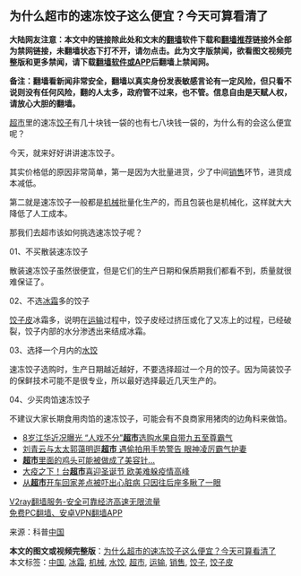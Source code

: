  <h2>为什么超市的速冻饺子这么便宜？今天可算看清了</h2> <p class="notice"><b>大陆网友注意：本文中的链接除此处和文末的<a href="https://github.com/bannedbook/fanqiang" >翻墙</a>软件下载和<a href="https://github.com/killgcd/justmysocks/blob/master/README.md">翻墙推荐</a>链接外全部为禁网链接，未翻墙状态下打不开，请勿点击。此为文字版禁闻，欲看图文视频完整版和更多禁闻，请下载<a href="https://github.com/bannedbook/fanqiang">翻墙软件或APP</a>后翻墙上禁闻网。</p><p>备注：翻墙看新闻非常安全，翻墙以真实身份发表敏感言论有一定风险，但只看不说则没有任何风险，翻的人太多，政府管不过来，也不管。信息自由是天赋人权，请放心大胆的翻墙。</b></p>  <div class="entry"> <p><a href="https://www.bannedbook.org/bnews/tag/%e8%b6%85%e5%b8%82/" class="st_tag internal_tag" rel="tag" title="标签 超市 下的日志">超市</a>里的速冻<a href="https://www.bannedbook.org/bnews/tag/%E9%A5%BA%E5%AD%90/" class="st_tag internal_tag" rel="tag" title="标签 饺子 下的日志">饺子</a>有几十块钱一袋的也有七八块钱一袋的，为什么有的会这么便宜呢？</p> <p>今天，就来好好讲讲速冻饺子。</p> <p>其实价格低的原因非常简单，第一是因为大批量进货，少了中间<a href="https://www.bannedbook.org/bnews/tag/%E9%94%80%E5%94%AE/" class="st_tag internal_tag" rel="tag" title="标签 销售 下的日志">销售</a>环节，进货成本减低。</p> <p>第二就是速冻饺子一般都是<a href="https://www.bannedbook.org/bnews/tag/%E6%9C%BA%E6%A2%B0/" class="st_tag internal_tag" rel="tag" title="标签 机械 下的日志">机械</a>批量化生产的，而且包装也是机械化，这样就大大降低了人工成本。</p> <p>那我们去超市该如何挑选速冻饺子呢？</p> <p>01、不买散装速冻饺子</p> <p>散装速冻饺子虽然很便宜，但是它们的生产日期和保质期我们都看不到，质量就很难保证了。</p>  <p>02、不选<a href="https://www.bannedbook.org/bnews/tag/%E5%86%B0%E9%9C%9C/" class="st_tag internal_tag" rel="tag" title="标签 冰霜 下的日志">冰霜</a>多的饺子</p> <p><a href="https://www.bannedbook.org/bnews/tag/%e9%a5%ba%e5%ad%90%e7%9a%ae/" class="st_tag internal_tag" rel="tag" title="标签 饺子皮 下的日志">饺子皮</a>冰霜多，说明在<a href="https://www.bannedbook.org/bnews/tag/%E8%BF%90%E8%BE%93/" class="st_tag internal_tag" rel="tag" title="标签 运输 下的日志">运输</a>过程中，饺子皮经过挤压或化了又冻上的过程，已经破裂，饺子内部的水分渗透出来结成冰霜。</p> <p>03、选择一个月内的<a href="https://www.bannedbook.org/bnews/tag/%e6%b0%b4%e9%a5%ba/" class="st_tag internal_tag" rel="tag" title="标签 水饺 下的日志">水饺</a></p> <p>速冻饺子选购时，生产日期越近越好，不要选择超过一个月的饺子。因为简装饺子的保鲜技术可能不是很专业，所以最好选择最近几天生产的。</p> <p>04、少买肉馅速冻饺子</p> <p>不建议大家长期食用肉馅的速冻饺子，可能会有不良商家用猪肉的边角料来做馅。</p> <ul class='op-related-articles' title='相关阅读'> <li><a href='https://www.bannedbook.org/bnews/yule/20201123/1435351.html' target='_blank'>8岁江华近况曝光 “人戏不分”<b>超市</b>选购水果自带九五至尊霸气</a></li> <li><a href='https://www.bannedbook.org/bnews/yule/20201112/1429605.html' target='_blank'>刘青云与太太郭蔼明逛<b>超市</b> 遇偷拍用手势警告 眼神凌厉霸气护妻</a></li> <li><a href='https://www.bannedbook.org/bnews/lifebaike/20201108/1427678.html' target='_blank'><b>超市</b>里面的鸡头可能被做成了美容针…</a></li> <li><a href='https://www.bannedbook.org/bnews/taiwannews/20201106/1426698.html' target='_blank'>大疫之下！台<b>超市</b>喜迎圣诞节 欧美难躲疫情高峰</a></li> <li><a href='https://www.bannedbook.org/bnews/funmedia/20201020/1416842.html' target='_blank'>从<b>超市</b>开车回家差点被吓出心脏病 只因往后座多瞅了一眼</a></li> </ul> <p class="texttj"> <a href="https://www.bannedbook.org/forum23/topic22702.html" target="_blank">V2ray翻墙服务-安全可靠经济高速无限流量</a><br/> <a href="https://github.com/bannedbook/fanqiang/wiki/%E7%A6%81%E9%97%BB%E7%BD%91%E5%AE%89%E5%8D%93%E7%BF%BB%E5%A2%99%E6%96%B0%E9%97%BBAPP" target="_blank">免费PC翻墙、安卓VPN翻墙APP</a></p><p> 来源：科普<span class='wp_keywordlink_affiliate'><a href="https://www.bannedbook.org/" title="中国" target="_blank">中国</a></span> </p> <a name='sharetosocial'></a>       <div><b>本文的图文或视频完整版</b>：<a href='https://www.bannedbook.org/bnews/lifebaike/20201123/1435708.html'>为什么超市的速冻饺子这么便宜？今天可算看清了</a></div>  </div><!--END ENTRY--> <div class="postfooter"> <div>本文标签：<a href="https://www.bannedbook.org/bnews/tag/%E4%B8%AD%E5%9B%BD/" rel="tag">中国</a>, <a href="https://www.bannedbook.org/bnews/tag/%E5%86%B0%E9%9C%9C/" rel="tag">冰霜</a>, <a href="https://www.bannedbook.org/bnews/tag/%E6%9C%BA%E6%A2%B0/" rel="tag">机械</a>, <a href="https://www.bannedbook.org/bnews/tag/%e6%b0%b4%e9%a5%ba/" rel="tag">水饺</a>, <a href="https://www.bannedbook.org/bnews/tag/%e8%b6%85%e5%b8%82/" rel="tag">超市</a>, <a href="https://www.bannedbook.org/bnews/tag/%E8%BF%90%E8%BE%93/" rel="tag">运输</a>, <a href="https://www.bannedbook.org/bnews/tag/%E9%94%80%E5%94%AE/" rel="tag">销售</a>, <a href="https://www.bannedbook.org/bnews/tag/%E9%A5%BA%E5%AD%90/" rel="tag">饺子</a>, <a href="https://www.bannedbook.org/bnews/tag/%e9%a5%ba%e5%ad%90%e7%9a%ae/" rel="tag">饺子皮</a></div>  </div><!--END POSTFOOTER--> 